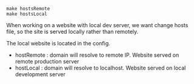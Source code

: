 <!--

-->

```
make hostsRemote
make hostsLocal
```
 When working on a website with local dev server, we want change hosts file, so the site is served locally rather than remotely.

 The local website is located in the config.

 - hostRemote : domain will resolve to remote IP. Website served on remote production server
 - hostLocal  : domain will resolve to localhost. Website served on local development server


 


